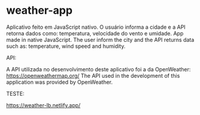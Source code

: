 # weather-app
Aplicativo feito em JavaScript nativo. O usuário informa a cidade e a API retorna dados como: temperatura, velocidade do vento e umidade.
App made in native JavaScript. The user inform the city and the API returns data such as: temperature, wind speed and humidity.


API:

A API utilizada no desenvolvimento deste aplicativo foi a da OpenWeather: https://openweathermap.org/
The API used in the development of this application was provided by OpenWeather.


TESTE:

https://weather-lb.netlify.app/
